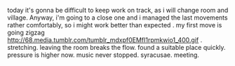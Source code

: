 today it's gonna be difficult to keep work on track, as i will change
room and village. Anyway, i'm going to a close one and i managed the
last movements rather comfortably, so i might work better than
expected
.
my first move is going zigzag
http://68.media.tumblr.com/tumblr_mdxpf0EMfI1rpmkwio1_400.gif
.
stretching.
leaving the room breaks the flow.
found a suitable place quickly.
pressure is higher now.
music never stopped.
syracusae.
meeting.
